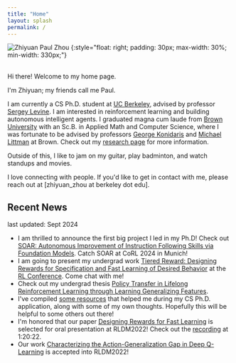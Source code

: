 ```yaml
---
title: "Home"
layout: splash
permalink: /
---
```


![Zhiyuan Paul Zhou](./images/profile.JPG)
{:style="float: right; padding: 30px; max-width: 30%; min-width: 330px;"}

<br/>
Hi there! Welcome to my home page. 

I'm Zhiyuan; my friends call me Paul.

I am currently a CS Ph.D. student at [UC Berkeley](https://www.berkeley.edu), advised by professor [Sergey Levine](https://people.eecs.berkeley.edu/~svlevine/). I am interested in reinforcement learning and building autonomous intelligent agents.
I graduated magna cum laude from [Brown University](https://www.brown.edu) with an Sc.B. in Applied Math and Computer Science, where I was fortunate to be advised by professors [George Konidaris](https://cs.brown.edu/people/gdk/) and [Michael Littman](https://www.littmania.com) at Brown. Check out my [research page](/research/) for more information.

Outside of this, I like to jam on my guitar, play badminton, and watch standups and movies.

I love connecting with people. If you'd like to get in contact with me, please reach out at [zhiyuan_zhou at berkeley dot edu].

## Recent News
last updated: Sept 2024
- I am thrilled to announce the first big project I led in my Ph.D! Check out [SOAR: Autonomous Improvement of Instruction Following Skills via Foundation Models](https://auto-improvement.github.io). Catch SOAR at CoRL 2024 in Munich! 
- I am going to present my undergrad work [Tiered Reward: Designing Rewards for Specification and Fast Learning of Desired Behavior](/tiered_reward/) at the [RL Conference](https://rl-conference.cc). Come chat with me!
- Check out my undergrad thesis [Policy Transfer in Lifelong Reinforcement Learning through Learning Generalizing Features](https://cs.brown.edu/media/filer_public/c2/72/c272a1f8-1186-4a85-8f97-cfe8a1a7278a/zhouzhiyuan_honors_thesis.pdf).
- I've compiled [some resources](/grad_school_apps/) that helped me during my CS Ph.D. application, along with some of my own thoughts. Hopefully this will be helpful to some others out there!
- I'm honored that our paper [Designing Rewards for Fast Learning](https://arxiv.org/abs/2205.15400?context=cs.AI) is selected for oral presentation at RLDM2022! Check out the [recording](https://brown.hosted.panopto.com/Panopto/Pages/Viewer.aspx?id=7adfa2ab-3dde-46ab-b69e-aea800efe5ef) at 1:20:22.
- Our work [Characterizing the Action-Generalization Gap in Deep Q-Learning](https://arxiv.org/abs/2205.05588) is accepted into RLDM2022!